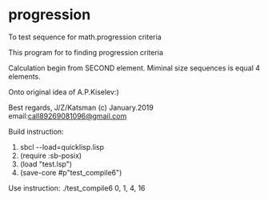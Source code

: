 # progression
To test sequence for math.progression criteria
  
  This program for to finding progression criteria  
  
  Calculation begin from SECOND element. Miminal size sequences is equal 4 elements.

  Onto original idea of A.P.Kiselev:) 

  Best regards, J/Z/Katsman (c) January.2019   
  email:call89269081096@gmail.com
 

  
 Build instruction:
 1) sbcl --load=quicklisp.lisp
 2) (require :sb-posix)
 3) (load "test.lsp")
 4) (save-core #p"test_compile6") 
 

 
 Use instruction:
 ./test_compile6  0, 1, 4, 16
 
